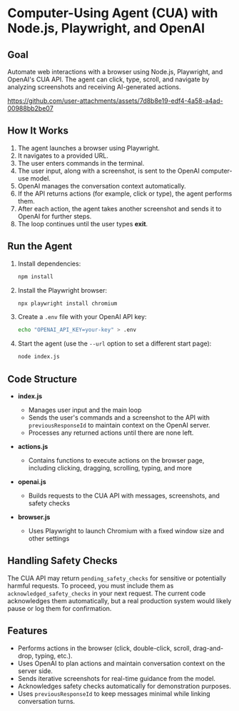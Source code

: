 # Computer-Using Agent (CUA) with Node.js, Playwright, and OpenAI

## Goal
Automate web interactions with a browser using Node.js, Playwright, and OpenAI's CUA API. The agent can click, type, scroll, and navigate by analyzing screenshots and receiving AI-generated actions.

https://github.com/user-attachments/assets/7d8b8e19-edf4-4a58-a4ad-00988bb2be07

## How It Works
1. The agent launches a browser using Playwright.  
2. It navigates to a provided URL.  
3. The user enters commands in the terminal.  
4. The user input, along with a screenshot, is sent to the OpenAI computer-use model.  
5. OpenAI manages the conversation context automatically.  
6. If the API returns actions (for example, click or type), the agent performs them.  
7. After each action, the agent takes another screenshot and sends it to OpenAI for further steps.  
8. The loop continues until the user types **exit**.

## Run the Agent
1. Install dependencies:
   ```sh
   npm install
   ```
2. Install the Playwright browser:
   ```sh
   npx playwright install chromium
   ```
3. Create a `.env` file with your OpenAI API key:
   ```sh
   echo "OPENAI_API_KEY=your-key" > .env
   ```
4. Start the agent (use the `--url` option to set a different start page):
   ```sh
   node index.js
   ```

## Code Structure
- **index.js**  
  - Manages user input and the main loop  
  - Sends the user's commands and a screenshot to the API with `previousResponseId` to maintain context on the OpenAI server.  
  - Processes any returned actions until there are none left.  

- **actions.js**  
  - Contains functions to execute actions on the browser page, including clicking, dragging, scrolling, typing, and more  

- **openai.js**  
  - Builds requests to the CUA API with messages, screenshots, and safety checks  

- **browser.js**  
  - Uses Playwright to launch Chromium with a fixed window size and other settings  

## Handling Safety Checks
The CUA API may return `pending_safety_checks` for sensitive or potentially harmful requests. To proceed, you must include them as `acknowledged_safety_checks` in your next request. The current code acknowledges them automatically, but a real production system would likely pause or log them for confirmation.

## Features
- Performs actions in the browser (click, double-click, scroll, drag-and-drop, typing, etc.).  
- Uses OpenAI to plan actions and maintain conversation context on the server side.  
- Sends iterative screenshots for real-time guidance from the model.  
- Acknowledges safety checks automatically for demonstration purposes.  
- Uses `previousResponseId` to keep messages minimal while linking conversation turns.
